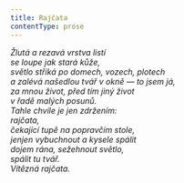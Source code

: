 ```yaml
---
title: Rajčata
contentType: prose
---
```


<section>

_Žlutá a rezavá vrstva listí  
se loupe jak stará kůže,  
světlo stříká po domech, vozech, plotech  
a zalévá našedlou tvář v okně — to jsem já,  
za mnou život, před tím jiný život  
v řadě malých posunů.  
Tahle chvíle je jen zdržením:  
rajčata,  
čekající tupě na popravčím stole,  
jenjen vybuchnout a kysele spálit  
dojem rána, sežehnout světlo,  
spálit tu tvář.  
Vítězná rajčata._

</section>
